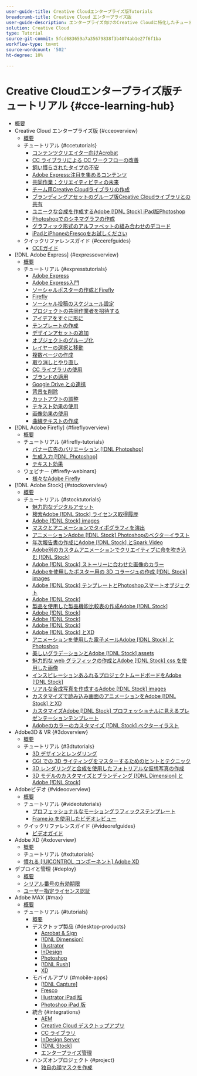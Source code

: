 ```yaml
---
user-guide-title: Creative Cloudエンタープライズ版Tutorials
breadcrumb-title: Creative Cloud エンタープライズ版
user-guide-description: エンタープライズ向けのCreative Cloudに特化したチュートリアルとクイックリファレンスガイドを表示
solution: Creative Cloud
type: Tutorial
source-git-commit: 5fcd683659a7a35679838f3b4074ab1e27f6f1ba
workflow-type: tm+mt
source-wordcount: '502'
ht-degree: 10%

---
```



# Creative Cloudエンタープライズ版チュートリアル {#cce-learning-hub}

+ [概要](overview.md)
+ Creative Cloud エンタープライズ版 {#cceoverview}
   + [概要](cce/overview-cce.md)
   + チュートリアル {#ccetutorials}
      + [コンテンツクリエイター向けAcrobat](cce/acrobat-content-creators.md)
      + [CC ライブラリによる CC ワークフローの改善](cce/cc-workflows-cc-libraries.md)
      + [飼い慣らされたタイプの不安](cce/taming-type-anxiety.md)
      + [Adobe Express:注目を集めるコンテンツ](cce/adobe-express-content-that-stands-out.md)
      + [共同作業：クリエイティビティの未来](cce/collaboration-the-future-of-creativity.md)
      + [チーム用Creative Cloudライブラリの作成](cce/ccteamlibraries.md)
      + [ブランディングアセットのグループ版Creative Cloudライブラリとの共有](cce/sharecclibraries.md)
      + [ユニークな合成を作成するAdobe [!DNL Stock] iPad版Photoshop](cce/compositepsipad.md)
      + [Photoshopでのシネマグラフの作成](cce/cinemagraphps.md)
      + [グラフィック形式のアルファベットの組み合わせのデコード](cce/alphabetsoup.md)
      + [iPadとiPhoneのFrescoをお試しください](cce/frescoworkshop.md)
   + クイックリファレンスガイド {#ccerefguides}
      + [CCEガイド](quick-reference/overview-ref.md)
+ [!DNL Adobe Express] {#expressoverview}
   + [概要](express/overview-express.md)
   + チュートリアル {#expresstutorials}
      + [Adobe Express](express/get-started.md)
      + [Adobe Express入門](express/adobe-express-beginners.md)
      + [ソーシャルポスターの作成とFirefly](express/create-social-posters.md)
      + [Firefly](express/create-webinar-poster.md)
      + [ソーシャル投稿のスケジュール設定](express/schedule.md)
      + [プロジェクトの共同作業者を招待する](express/collaborate.md)
      + [アイデアをすぐに形に](express/get-inspiration.md)
      + [テンプレートの作成](express/create-templates.md)
      + [デザインアセットの追加](express/add-design-assets.md)
      + [オブジェクトのグループ化](express/group-objects.md)
      + [レイヤーの選択と移動](express/layers.md)
      + [複数ページの作成](express/multiple-pages.md)
      + [取り消しとやり直し](express/undo-redo.md)
      + [CC ライブラリの使用](express/cc-libraries.md)
      + [ブランドの適用](express/brand.md)
      + [Google Drive との連携](express/google-drive.md)
      + [背景を削除](express/remove-background.md)
      + [カットアウトの調整](express/refine-cutout.md)
      + [テキスト効果の使用](express/text-effects.md)
      + [画像効果の使用](express/image-effects.md)
      + [曲線テキストの作成](express/create-curved-text.md)
+ [!DNL Adobe Firefly] {#fireflyoverview}
   + [概要](firefly/overview-firefly.md)
   + チュートリアル {#firefly-tutorials}
      + [バナー広告のバリエーション [!DNL Photoshop]](firefly/web-banner-ad.md)
      + [生成入力 [!DNL Photoshop]](firefly/generative-fill.md)
      + [テキスト効果](firefly/text-effects.md)
   + ウェビナー {#firefly-webinars}
      + [様々なAdobe Firefly](firefly/webinar-experimenting.md)
+ [!DNL Adobe Stock] {#stockoverview}
   + [概要](stock/overview-stock.md)
   + チュートリアル {#stocktutorials}
      + [魅力的なデジタルアセット](stock/stunning-digital-assets.md)
      + [検索Adobe [!DNL Stock] ライセンス取得履歴](stock/searchstock.md)
      + [Adobe [!DNL Stock] images](stock/handdrawn.md)
      + [マスクとアニメーションでタイポグラフィを演出](stock/flairtypography.md)
      + [アニメーションAdobe [!DNL Stock] Photoshopのベクターイラスト](stock/animatevector.md)
      + [年次報告書の作成にAdobe [!DNL Stock] とSpark Video](stock/annualreport.md)
      + [Adobe別のカスタムアニメーションでクリエイティブに命を吹き込む [!DNL Stock]](stock/customanimations.md)
      + [Adobe [!DNL Stock] ストーリーに合わせた画像のカラー](stock/changecolors.md)
      + [Adobeを使用したポスター用の 3D コラージュの作成 [!DNL Stock] images](stock/collage.md)
      + [Adobe [!DNL Stock] テンプレートとPhotoshopスマートオブジェクト](stock/boldlabel.md)
      + [Adobe [!DNL Stock]](stock/infographic.md)
      + [製品を使用した製品機能比較表の作成Adobe [!DNL Stock]](stock/featurecomparison.md)
      + [Adobe [!DNL Stock]](stock/surrealcomposite.md)
      + [Adobe [!DNL Stock]](stock/surrealpattern.md)
      + [Adobe [!DNL Stock]](stock/productconfigurator.md)
      + [Adobe [!DNL Stock] とXD](stock/interactivetourismphoto.md)
      + [アニメーションを使用した電子メールAdobe [!DNL Stock] とPhotoshop](stock/animationemail.md)
      + [美しいグラデーションとAdobe [!DNL Stock] assets](stock/brandgradients.md)
      + [魅力的な web グラフィックの作成とAdobe [!DNL Stock] css を使用した画像](stock/webgraphics.md)
      + [インスピレーションあふれるプロジェクトムードボードをAdobe [!DNL Stock]](stock/moodboard.md)
      + [リアルな合成写真を作成するAdobe [!DNL Stock] images](stock/realisticcomposite.md)
      + [カスタマイズで読み込み画面のアニメーションをAdobe [!DNL Stock] とXD](stock/loadingscreen.md)
      + [カスタマイズAdobe [!DNL Stock] プロフェッショナルに見えるプレゼンテーションテンプレート](stock/presentationtemplate.md)
      + [Adobeのカラーのカスタマイズ [!DNL Stock] ベクターイラスト](stock/customizecolors.md)
+ Adobe3D &amp; VR {#3doverview}
   + [概要](3di/overview-3di.md)
   + チュートリアル {#3dtutorials}
      + [3D デザインとレンダリング](3di/substance-3d-stager.md)
      + [CGI での 3D ライティングをマスターするためのヒントとテクニック](3di/mastering3dlighting.md)
      + [3D レンダリングと合成を使用したフォトリアルな仮想写真の作成](3di/photorealistic.md)
      + [3D モデルのカスタマイズとブランディング [!DNL Dimension] とAdobe [!DNL Stock]](3di/3ddimensionstock.md)
+ Adobeビデオ {#videooverview}
   + [概要](dva/overview-dva.md)
   + チュートリアル {#videotutorials}
      + [プロフェッショナルなモーショングラフィックステンプレート](dva/motion-graphics-templates.md)
      + [Frame.io を使用したビデオレビュー](dva/video-review-frame-io.md)
   + クイックリファレンスガイド {#videorefguides}
      + [ビデオガイド](dva/overview-dva-ref.md)
+ Adobe XD {#xdoverview}
   + [概要](xd/overview-xd.md)
   + チュートリアル {#xdtutorials}
   + [慣れる [!UICONTROL コンポーネント] Adobe XD](xd/components.md)
+ デプロイと管理 {#deploy}
   + [概要](deploy/overview-deploy.md)
   + [シリアル番号の有効期限](deploy/cceserial.md)
   + [ユーザー指定ライセンス認証](deploy/nameduserlicensing.md)
+ Adobe MAX {#max}
   + [概要](max/overview-max.md)
   + チュートリアル {#tutorials}
      + [概要](max/maxtutorials.md)
      + デスクトップ製品 {#desktop-products}
         + [Acrobat &amp; Sign](max/acrobat-sign.md)
         + [[!DNL Dimension]](max/dimension.md)
         + [Illustrator](max/illustrator.md)
         + [InDesign](max/indesign.md)
         + [Photoshop](max/photoshop.md)
         + [[!DNL Rush]](max/rush.md)
         + [XD](max/xd.md)
      + モバイルアプリ {#mobile-apps}
         + [[!DNL Capture]](max/capture.md)
         + [Fresco](max/fresco.md)
         + [Illustrator iPad 版](max/illustratoripad.md)
         + [Photoshop iPad 版](max/photoshopipad.md)
      + 統合 {#integrations}
         + [AEM](max/aem.md)
         + [Creative Cloud デスクトップアプリ](max/creativeclouddesktopapp.md)
         + [CC ライブラリ](max/cclibraries.md)
         + [InDesign Server](max/indesignserver.md)
         + [[!DNL Stock]](max/stock.md)
         + [エンタープライズ管理](max/enterprise.md)
      + ハンズオンプロジェクト {#project}
         + [独自の顔マスクを作成](max/handsonproject.md)